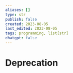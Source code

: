 ```yaml
---
aliases: []
type: str
publish: false
created: 2023-08-05
last_edited: 2023-08-05
tags: programming, list[str]
chatgpt: false
---
```

# Deprecation